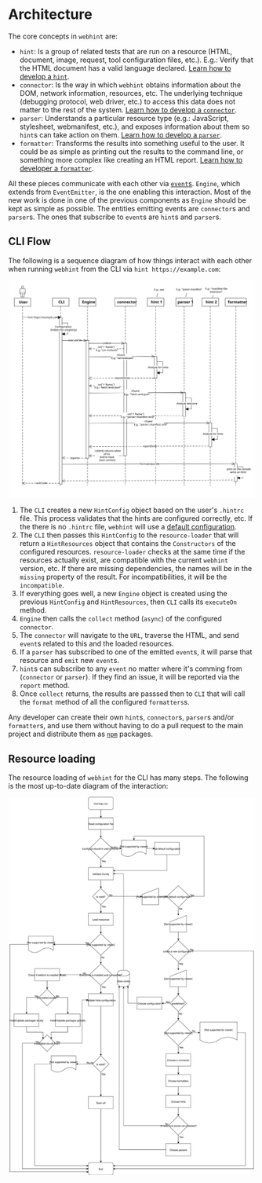 # Architecture

The core concepts in `webhint` are:

* `hint`: Is a group of related tests that are run on a resource (HTML,
  document, image, request, tool configuration files, etc.). E.g.: Verify that
  the HTML document has a valid language declared. [Learn how to develop a
  `hint`][new hint].
* `connector`: Is the way in which `webhint` obtains information about the DOM,
  network information, resources, etc. The underlying technique (debugging
  protocol, web driver, etc.) to access this data does not matter to the rest of
  the system. [Learn how to develop a `connector`][new connector].
* `parser`: Understands a particular resource type (e.g.: JavaScript,
  stylesheet, webmanifest, etc.), and exposes information about them so `hint`s
  can take action on them. [Learn how to develop a `parser`][new parser].
* `formatter`: Transforms the results into something useful to the user. It
  could be as simple as printing out the results to the command line, or
  something more complex like creating an HTML report. [Learn how to developer a
  `formatter`][new formatter].

All these pieces communicate with each other via [`event`s][events]. `Engine`,
which extends from `EventEmitter`, is the one enabling this interaction. Most of
the new work is done in one of the previous components as `Engine` should be
kept as simple as possible. The entities emitting events are `connector`s and
`parser`s. The ones that subscribe to `event`s are `hint`s and `parser`s.

## CLI Flow

The following is a sequence diagram of how things interact with each other when
running `webhint` from the CLI via `hint https://example.com`:

[![webhint's architecture](images/sequence.svg)](images/sequence.svg)

1. The `CLI` creates a new `HintConfig` object based on the user's `.hintrc`
   file. This process validates that the hints are configured correctly, etc. If
   the there is no `.hintrc` file, `webhint` will use a [default
   configuration][default configuration].
1. The `CLI` then passes this `HintConfig` to the `resource-loader` that will
   return a `HintResources` object that contains the `Constructors` of the
   configured resources. `resource-loader` checks at the same time if the
   resources actually exist, are compatible with the current `webhint` version,
   etc. If there are missing dependencies, the names will be in the `missing`
   property of the result. For incompatibilities, it will be the `incompatible`.
1. If everything goes well, a new `Engine` object is created using the previous
   `HintConfig` and `HintResources`, then `CLI` calls its `executeOn` method.
1. `Engine` then calls the `collect` method (`async`) of the configured
   `connector`.
1. The `connector` will navigate to the `URL`, traverse the HTML, and send
   `event`s related to this and the loaded resources.
1. If a `parser` has subscribed to one of the emitted `event`s, it will parse
   that resource and `emit` new `event`s.
1. `hint`s can subscribe to any `event` no matter where it's comming from
   (`connector` or `parser`). If they find an issue, it will be reported via the
   `report` method.
1. Once `collect` returns, the results are passsed then to `CLI` that will call
   the `format` method of all the configured `formatters`s.

Any developer can create their own `hint`s, `connector`s, `parser`s and/or
`formatter`s, and use them without having to do a pull request to the main
project and distribute them as [`npm`][npm] packages.

## Resource loading

The resource loading of `webhint` for the CLI has many steps. The following is
the most up-to-date diagram of the interaction:

[![webhint's flow diagram](images/cli.svg)](images/cli.svg)

<!-- Link labels: -->

[default configuration]: ../../user-guide/index.md#default-configuration
[events]: ./events.md
[new connector]: ../how-to/connector.md
[new formatter]: ../how-to/formatter.md
[new parser]: ../how-to/parser.md
[new hint]: ../how-to/hint.md
[npm]: https://www.npmjs.com/
[typescript]: https://www.typescriptlang.org/
